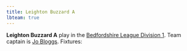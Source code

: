 ```yaml
---
title: Leighton Buzzard A
lbteam: true
---
```


**Leighton Buzzard A** play in the [Bedfordshire League Division 1](). Team captain is [Jo Bloggs](/players/jo-blogs.html). Fixtures:

